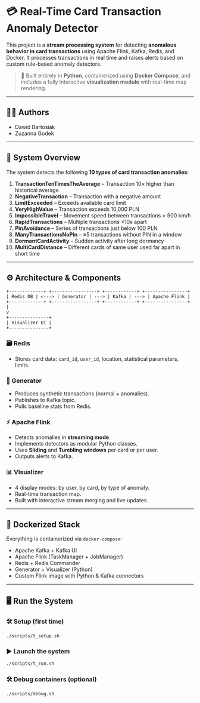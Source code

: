 # 💳 Real-Time Card Transaction Anomaly Detector

This project is a **stream processing system** for detecting **anomalous behavior in card transactions** using Apache Flink, Kafka, Redis, and Docker. It processes transactions in real time and raises alerts based on custom rule-based anomaly detectors.

> 🚀 Built entirely in **Python**, containerized using **Docker Compose**, and includes a fully interactive **visualization module** with real-time map rendering.

---

## 👨‍💻 Authors

- Dawid Bartosiak  
- Zuzanna Godek

---

## 🧠 System Overview

The system detects the following **10 types of card transaction anomalies**:

1. **TransactionTenTimesTheAverage** – Transaction 10× higher than historical average  
2. **NegativeTransaction** – Transaction with a negative amount  
3. **LimitExceeded** – Exceeds available card limit  
4. **VeryHighValue** – Transaction exceeds 10,000 PLN  
5. **ImpossibleTravel** – Movement speed between transactions > 900 km/h  
6. **RapidTransactions** – Multiple transactions <10s apart  
7. **PinAvoidance** – Series of transactions just below 100 PLN  
8. **ManyTransactionsNoPin** – ≥5 transactions without PIN in a window  
9. **DormantCardActivity** – Sudden activity after long dormancy  
10. **MultiCardDistance** – Different cards of same user used far apart in short time  

---

## ⚙️ Architecture & Components
```
+-------------+ +-----------------+ +------------+ +----------------+
| Redis DB | <---> | Generator | ---> | Kafka | ---> | Apache Flink |
+-------------+ +-----------------+ +------------+ +----------------+
|
v
+---------------+
| Visualizer UI |
+---------------+
```
### 🗃 Redis
- Stores card data: `card_id`, `user_id`, location, statistical parameters, limits.

### 🧾 Generator
- Produces synthetic transactions (normal + anomalies).
- Publishes to Kafka topic.
- Pulls baseline stats from Redis.

### ⚡ Apache Flink
- Detects anomalies in **streaming mode**.
- Implements detectors as modular Python classes.
- Uses **Sliding** and **Tumbling windows** per card or per user.
- Outputs alerts to Kafka.

### 📊 Visualizer
- 4 display modes: by user, by card, by type of anomaly.
- Real-time transaction map.
- Built with interactive stream merging and live updates.

---

## 🐳 Dockerized Stack

Everything is containerized via `docker-compose`:

- Apache Kafka + Kafka UI
- Apache Flink (TaskManager + JobManager)
- Redis + Redis Commander
- Generator + Visualizer (Python)
- Custom Flink image with Python & Kafka connectors

---

## 🖥️ Run the System

### 🛠 Setup (first time)
```bash
./scripts/t_setup.sh
```
### ▶️ Launch the system
```bash
./scripts/t_run.sh
```
### 🛠 Debug containers (optional)
```bash
./scripts/debug.sh
```
